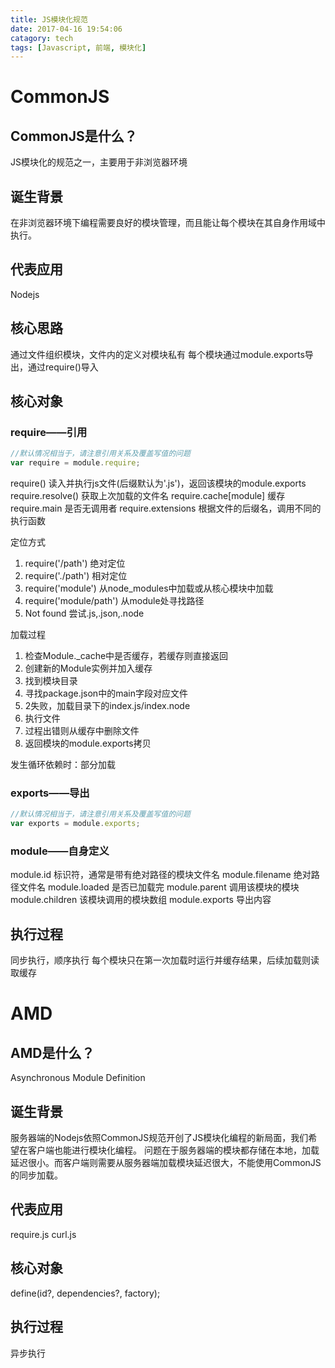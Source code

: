 ```yaml
---
title: JS模块化规范
date: 2017-04-16 19:54:06
catagory: tech
tags: [Javascript, 前端, 模块化]
---
```

# CommonJS
## CommonJS是什么？
JS模块化的规范之一，主要用于非浏览器环境

## 诞生背景
在非浏览器环境下编程需要良好的模块管理，而且能让每个模块在其自身作用域中执行。

## 代表应用
Nodejs

## 核心思路
通过文件组织模块，文件内的定义对模块私有
每个模块通过module.exports导出，通过require()导入

## 核心对象
### require——引用
``` js
//默认情况相当于，请注意引用关系及覆盖写值的问题
var require = module.require;
```
require() 读入并执行js文件(后缀默认为'.js')，返回该模块的module.exports
require.resolve() 获取上次加载的文件名
require.cache[module] 缓存
require.main 是否无调用者
require.extensions 根据文件的后缀名，调用不同的执行函数

定位方式
1. require('/path') 绝对定位
2. require('./path') 相对定位
3. require('module') 从node_modules中加载或从核心模块中加载
4. require('module/path') 从module处寻找路径
5. Not found 尝试.js,.json,.node

加载过程
1. 检查Module._cache中是否缓存，若缓存则直接返回
2. 创建新的Module实例并加入缓存
3. 找到模块目录
4. 寻找package.json中的main字段对应文件
5. 2失败，加载目录下的index.js/index.node
6. 执行文件
7. 过程出错则从缓存中删除文件
8. 返回模块的module.exports拷贝

发生循环依赖时：部分加载

### exports——导出
``` js
//默认情况相当于，请注意引用关系及覆盖写值的问题
var exports = module.exports;
```
### module——自身定义
module.id 标识符，通常是带有绝对路径的模块文件名
module.filename 绝对路径文件名
module.loaded 是否已加载完
module.parent 调用该模块的模块
module.children 该模块调用的模块数组
module.exports 导出内容

## 执行过程
同步执行，顺序执行
每个模块只在第一次加载时运行并缓存结果，后续加载则读取缓存

# AMD
## AMD是什么？
Asynchronous Module Definition
## 诞生背景
服务器端的Nodejs依照CommonJS规范开创了JS模块化编程的新局面，我们希望在客户端也能进行模块化编程。
问题在于服务器端的模块都存储在本地，加载延迟很小。而客户端则需要从服务器端加载模块延迟很大，不能使用CommonJS的同步加载。
## 代表应用
require.js
curl.js
## 核心对象
define(id?, dependencies?, factory);
## 执行过程
异步执行